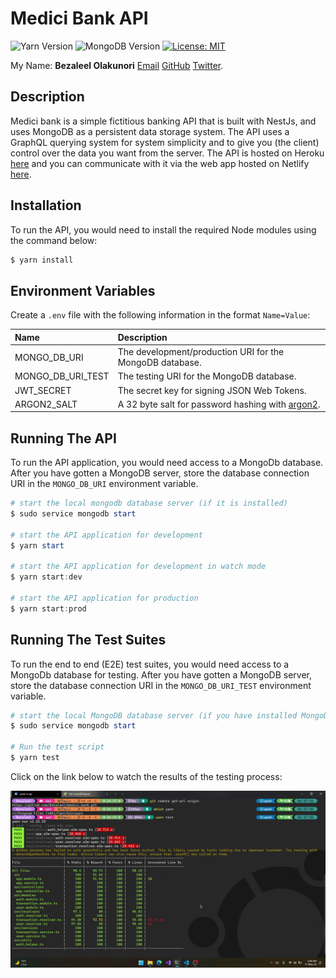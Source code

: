 # Medici Bank API

![Yarn Version](https://img.shields.io/badge/yarn-v1.22.15-brightgreen "Yarn Version")
![MongoDB Version](https://img.shields.io/badge/MongoDB-v5.0.7-blue "MongoDB Version")
[![License: MIT](https://img.shields.io/badge/License-MIT-yellow.svg)](https://opensource.org/licenses/MIT)

My Name: **Bezaleel Olakunori** [Email](mailto:bezaleeloci@gmail.com) [GitHub](https://github.com/B3zaleel) [Twitter](https://twitter.com/B3zaleel).

## Description

Medici bank is a simple fictitious banking API that is built with NestJs, and uses MongoDB as a persistent data storage system. The API uses a GraphQL querying system for system simplicity and to give you (the client) control over the data you want from the server. The API is hosted on Heroku [here](https://medici-bank-api.herokuapp.com) and you can communicate with it via the web app hosted on Netlify [here](https://medici-bank.netlify.app).

## Installation

To run the API, you would need to install the required Node modules using the command below:

```powershell
$ yarn install
```

## Environment Variables

Create a `.env` file with the following information in the format `Name=Value`:

| Name | Description |
|:--|:--|
| MONGO_DB_URI | The development/production URI for the MongoDB database. |
| MONGO_DB_URI_TEST | The testing URI for the MongoDB database. |
| JWT_SECRET | The secret key for signing JSON Web Tokens. |
| ARGON2_SALT | A 32 byte salt for password hashing with [argon2](https://argon2.online/). |

## Running The API

To run the API application, you would need access to a MongoDb database. After you have gotten a MongoDB server, store the database connection URI in the `MONGO_DB_URI` environment variable.

```powershell
# start the local mongodb database server (if it is installed)
$ sudo service mongodb start

# start the API application for development
$ yarn start

# start the API application for development in watch mode
$ yarn start:dev

# start the API application for production
$ yarn start:prod
```

<!-- ## Seeding The Database With Data

[data.json](src/data/data.json) contains some data that can be used to fill the database with data. Run [seeder.go](src/data/seeder.go) to seed the database.

```powershell
# Run the database seeder
$ go run src/data/seeder.go
``` -->

## Running The Test Suites

To run the end to end (E2E) test suites, you would need access to a MongoDb database for testing. After you have gotten a MongoDB server, store the database connection URI in the `MONGO_DB_URI_TEST` environment variable.

```powershell
# start the local MongoDB database server (if you have installed MongoDB)
$ sudo service mongodb start

# Run the test script
$ yarn test
```

Click on the link below to watch the results of the testing process:

[![A preview of the Medici bank's API testing results](assets/Medici_Bank_API_Testing_Preview.png)](https://youtu.be/DOLGIQrma8g "A preview of the Medici bank's API testing results")
